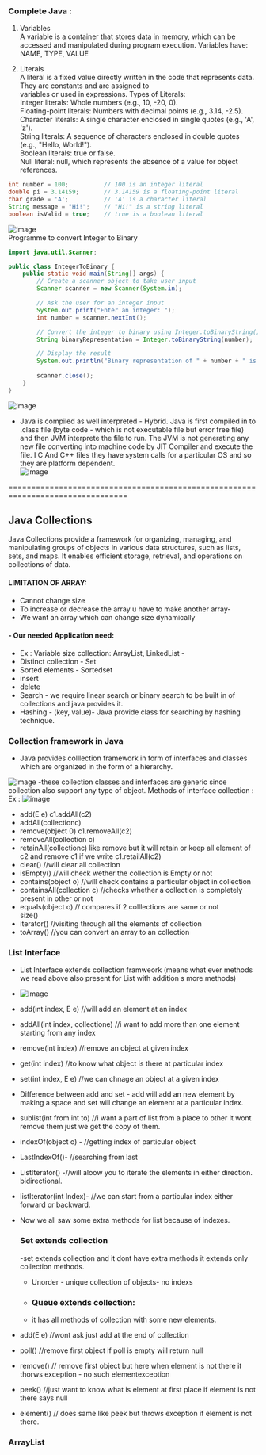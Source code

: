 ### Complete Java : 
1. Variables  
A variable is a container that stores data in memory, which can be accessed and manipulated during program execution. 
 Variables have: NAME, TYPE, VALUE

2. Literals  
A literal is a fixed value directly written in the code that represents data. They are constants and are assigned to  
 variables or used in expressions.
Types of Literals:  
Integer literals: Whole numbers (e.g., 10, -20, 0).  
Floating-point literals: Numbers with decimal points (e.g., 3.14, -2.5).  
Character literals: A single character enclosed in single quotes (e.g., 'A', 'z').  
String literals: A sequence of characters enclosed in double quotes (e.g., "Hello, World!").  
Boolean literals: true or false.  
Null literal: null, which represents the absence of a value for object references.
```java
int number = 100;          // 100 is an integer literal
double pi = 3.14159;       // 3.14159 is a floating-point literal
char grade = 'A';          // 'A' is a character literal
String message = "Hi!";    // "Hi!" is a string literal
boolean isValid = true;    // true is a boolean literal
```
![image](https://github.com/user-attachments/assets/c22f3e55-d167-4c7a-bc4f-24604dabb430)  
Programme to convert Integer to Binary  
```java
import java.util.Scanner;

public class IntegerToBinary {
    public static void main(String[] args) {
        // Create a scanner object to take user input
        Scanner scanner = new Scanner(System.in);

        // Ask the user for an integer input
        System.out.print("Enter an integer: ");
        int number = scanner.nextInt();

        // Convert the integer to binary using Integer.toBinaryString()
        String binaryRepresentation = Integer.toBinaryString(number);

        // Display the result
        System.out.println("Binary representation of " + number + " is: " + binaryRepresentation);
        
        scanner.close();
    }
}
```
![image](https://github.com/user-attachments/assets/c4f762b8-5856-436b-a992-31085ba52b2a)  

- Java is compiled as well interpreted - Hybrid. Java is first compiled in to .class file (byte code - which is not executable file but error free file) and then JVM interprete the file to run. The JVM is not generating any new file converting into machine code by JIT Compiler and execute the file. I C And C++ files they have system calls for a particular OS and so they are platform dependent.  
  ![image](https://github.com/user-attachments/assets/ee6af006-a36a-4ff3-ae10-388a2905af66)
  



================================================================================
## Java Collections
Java Collections provide a framework for organizing, managing, and manipulating groups of objects in various data structures, such as lists, sets, and maps. It enables efficient storage, retrieval, and operations on collections of data.  

#### LIMITATION OF ARRAY:   
- Cannot change size
- To increase or decrease the array u have to make another array-
- We want an array which can change size dynamically

#### - Our needed Application need: 
- Ex : Variable size collection:  ArrayList, LinkedList -  
- Distinct collection - Set  
- Sorted elements - Sortedset  
- insert  
- delete  
- Search - we require linear search or binary search to be built in of collections and java provides it.  
- Hashing - (key, value)- Java provide class for searching by hashing technique.  

### Collection framework in Java 
- Java provides colllection framework in form of interfaces and classes which are organized in the form of a hierarchy.

![image](https://github.com/user-attachments/assets/280621de-f65b-4378-acbf-64d5600eb631)
-these collection classes and interfaces are generic since collection also support any type of object.
Methods of interface collection :
Ex :  ![image](https://github.com/user-attachments/assets/f8845dba-1891-460e-9057-a08f5bcb52eb)  
- add(E e) c1.addAll(c2)  
- addAll(collection<E>c)  
- remove(object 0)  c1.removeAll(c2)  
- removeAll(collection<E> c)  
- retainAll(collection<E>c)  like remove but it will retain or keep all element of c2 and remove c1 if we write c1.retailAll(c2)  
- clear() //will clear all collection  
- isEmpty() //will check wether the collection is Empty or not
- contains(object o) //will check contains a particular object in collection
- containsAll(collection<E> c) //checks whether a collection is completely present in other or not
- equals(object o) // compares if 2 colllections are same or not  
  size()  
- iterator() //visiting through all the elements of collection    
- toArray() //you can convert an array to an collection  

### List Interface  
- List Interface extends collection framweork  (means what ever methods we read above also present for List with addition s more methods)
- ![image](https://github.com/user-attachments/assets/4b88af42-1f1a-45eb-bfde-442c803e7eca)
- add(int index, E e) //will add an element at an index
- addAll(int index, collection<E>e) //i want to add more than one element starting from any index
- remove(int index) //remove an object at given index
- get(int index) //to know what object is there at particular index
- set(int index, E e) //we can chnage an object at a given index
- Difference between add and set - add will add an new element by making a space and set will change an element at a particular index.
- sublist(int from int to) //i want a part of list from a place to other it wont remove them just we get the copy of them.
- indexOf(object o) - //getting index of particular object
- LastIndexOf()- //searching from last
- ListIterator() -//will aloow you to iterate the elements in either direction. bidirectional.
- listIterator(int Index)- //we can start from a particular index either forward or backward.
- Now we all saw some extra methods for list because of indexes.

  ### Set extends collection
  -set extends collection and it dont have extra methods it extends only collection methods.
  - Unorder - unique collection of objects- no indexs
  - ### Queue extends collection:
  - it has all methods of collection with some new elements.  
- add(E e) //wont ask just add at the end of collection
- poll() //remove first object if poll is empty will return null  
- remove() // remove first object but here when element is not there it thorws exception - no such elementexception
- peek() //just want to know what is element at first place if element is not there says null  
- element() // does same like peek but throws exception if element is not there.
  
### ArrayList  



